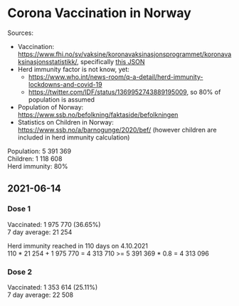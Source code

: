 # Corona Vaccination in Norway

Sources:

- Vaccination: <https://www.fhi.no/sv/vaksine/koronavaksinasjonsprogrammet/koronavaksinasjonsstatistikk/>, specifically [this JSON](https://www.fhi.no/api/chartdata/api/99119)
- Herd immunity factor is not know, yet:
  - <https://www.who.int/news-room/q-a-detail/herd-immunity-lockdowns-and-covid-19>
  - <https://twitter.com/IDF/status/1369952743889195009>, so 80% of population is assumed
- Population of Norway: <https://www.ssb.no/befolkning/faktaside/befolkningen>
- Statistics on Children in Norway: https://www.ssb.no/a/barnogunge/2020/bef/ (however children are included in herd immunity calculation)

Population: 5 391 369  
Children: 1 118 608  
Herd immunity: 80%  

## 2021-06-14

### Dose 1

Vaccinated: 1 975 770 (36.65%)  
7 day average: 21 254

Herd immunity reached in 110 days on 4.10.2021  
110 * 21 254 + 1 975 770 = 4 313 710 >= 5 391 369 * 0.8 = 4 313 096

### Dose 2

Vaccinated: 1 353 614 (25.11%)  
7 day average: 22 508

